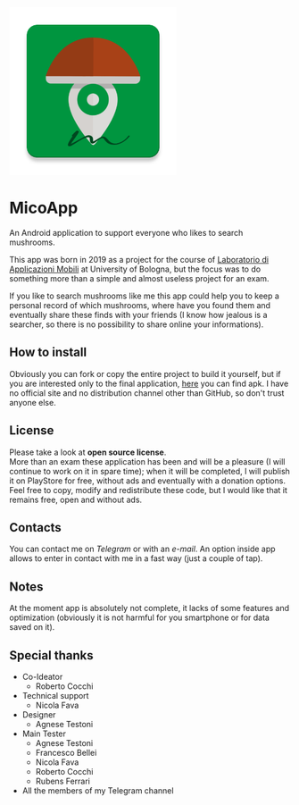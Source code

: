 <img src="micoapp/src/main/ic_launcher-web.png" width="300" height="300">

# MicoApp
An Android application to support everyone who likes to search mushrooms.

This app was born in 2019 as a project for the course of 
[Laboratorio di Applicazioni Mobili](https://www.unibo.it/it/didattica/insegnamenti/insegnamento/2018/367016) 
at University of Bologna, but the focus was to do something more than a simple and almost useless project for an exam.

If you like to search mushrooms like me this app could help you to keep a personal record of 
which mushrooms, where have you found them and eventually share these finds with your friends 
(I know how jealous is a searcher, so there is no possibility to share online your informations).

## How to install
Obviously you can fork or copy the entire project to build it yourself, but if you are interested
only to the final application, [here](MicoApp_1.1.3(37).apk) you can find apk. 
I have no official site and no distribution channel other than GitHub, so don't trust anyone else.

## License
Please take a look at **open source license**.  
More than an exam these application has been and will be a pleasure (I will continue to work on it in spare time);
when it will be completed, I will publish it on PlayStore for free,
without ads and eventually with a donation options.  
Feel free to copy, modify and redistribute these code, but I would like that it remains free, open and without ads.

## Contacts
You can contact me on *Telegram* or with an *e-mail*. 
An option inside app allows to enter in contact with me in a fast way (just a couple of tap).

## Notes
At the moment app is absolutely not complete, it lacks of some features and optimization (obviously it 
is not harmful for you smartphone or for data saved on it).

## Special thanks
- Co-Ideator
  - Roberto Cocchi
- Technical support
  - Nicola Fava
- Designer
  - Agnese Testoni
- Main Tester
  - Agnese Testoni
  - Francesco Bellei
  - Nicola Fava
  - Roberto Cocchi
  - Rubens Ferrari
- All the members of my Telegram channel
